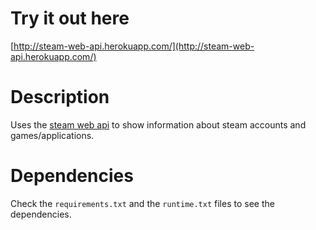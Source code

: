 Try it out here
===============

[http://steam-web-api.herokuapp.com/](http://steam-web-api.herokuapp.com/)

Description
===========

Uses the [steam web api](https://developer.valvesoftware.com/wiki/Steam_Web_API) to show information about steam accounts and games/applications.

Dependencies
============

Check the `requirements.txt` and the `runtime.txt` files to see the dependencies.
